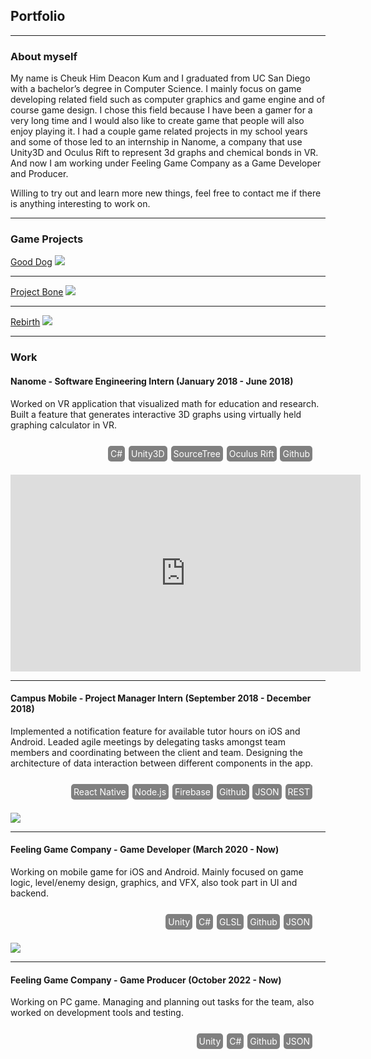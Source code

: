 ## Portfolio

---

### About myself

My name is Cheuk Him Deacon Kum and I graduated from UC San Diego with a bachelor’s degree in Computer Science. I mainly focus on game developing related field such as computer graphics and game engine and of course game design. I chose this field because I have been a gamer for a very long time and I would also like to create game that people will also enjoy playing it. I had a couple game related projects in my school years and some of those led to an internship in Nanome, a company that use Unity3D and Oculus Rift to represent 3d graphs and chemical bonds in VR. And now I am working under Feeling Game Company as a Game Developer and Producer.

Willing to try out and learn more new things, feel free to contact me if there is anything interesting to work on.

---

### Game Projects

[Good Dog](/good_dog)
<img src="images/good dog cover.PNG?raw=true"/>

---
[Project Bone](/project_bone)
<img src="images/projectbone cover.png?raw=true"/>

---
[Rebirth](/rebirth)
<img src="images/rebirth cover.PNG?raw=true"/>

---

### Work

#### Nanome - Software Engineering Intern (January 2018 - June 2018)

Worked on VR application that visualized math for education and research. Built a feature that generates interactive 3D graphs using virtually held graphing calculator in VR.

<div>
  <ul style="margin: 10px ; padding: 10px ; text-align: right;">
    <li style="padding: 4px; background-color: grey; color: white; display: inline-block; border-radius: 5px; margin: 1px">C#</li>
    <li style="padding: 4px; background-color: grey; color: white; display: inline-block; border-radius: 5px; margin: 1px">Unity3D</li>
    <li style="padding: 4px; background-color: grey; color: white; display: inline-block; border-radius: 5px; margin: 1px">SourceTree</li>
    <li style="padding: 4px; background-color: grey; color: white; display: inline-block; border-radius: 5px; margin: 1px">Oculus Rift</li>
    <li style="padding: 4px; background-color: grey; color: white; display: inline-block; border-radius: 5px; margin: 1px">Github</li>
  </ul>
</div>

<iframe width="560" height="315" src="https://www.youtube.com/embed/ax7WtgWiMzs" frameborder="0" allow="accelerometer; autoplay; encrypted-media; gyroscope; picture-in-picture" allowfullscreen></iframe>

---

#### Campus Mobile - Project Manager Intern (September 2018 - December 2018)

Implemented a notification feature for available tutor hours on iOS and Android. Leaded agile meetings by delegating tasks amongst team members and coordinating between the client and team. Designing the architecture of data interaction between different components in the app.

<div>
  <ul style="margin: 10px ; padding: 10px ; text-align: right;">
    <li style="padding: 4px; background-color: grey; color: white; display: inline-block; border-radius: 5px; margin: 1px">React Native</li>
    <li style="padding: 4px; background-color: grey; color: white; display: inline-block; border-radius: 5px; margin: 1px">Node.js</li>
    <li style="padding: 4px; background-color: grey; color: white; display: inline-block; border-radius: 5px; margin: 1px">Firebase</li>
    <li style="padding: 4px; background-color: grey; color: white; display: inline-block; border-radius: 5px; margin: 1px">Github</li>
    <li style="padding: 4px; background-color: grey; color: white; display: inline-block; border-radius: 5px; margin: 1px">JSON</li>
    <li style="padding: 4px; background-color: grey; color: white; display: inline-block; border-radius: 5px; margin: 1px">REST</li>
  </ul>
</div>

<img src="images/campusmobile cover.png?raw=true"/>

---

#### Feeling Game Company - Game Developer (March 2020 - Now)

Working on mobile game for iOS and Android. Mainly focused on game logic, level/enemy design, graphics, and VFX, also took part in UI and backend.

<div>
  <ul style="margin: 10px ; padding: 10px ; text-align: right;">
    <li style="padding: 4px; background-color: grey; color: white; display: inline-block; border-radius: 5px; margin: 1px">Unity</li>
    <li style="padding: 4px; background-color: grey; color: white; display: inline-block; border-radius: 5px; margin: 1px">C#</li>
    <li style="padding: 4px; background-color: grey; color: white; display: inline-block; border-radius: 5px; margin: 1px">GLSL</li>
    <li style="padding: 4px; background-color: grey; color: white; display: inline-block; border-radius: 5px; margin: 1px">Github</li>
    <li style="padding: 4px; background-color: grey; color: white; display: inline-block; border-radius: 5px; margin: 1px">JSON</li>
  </ul>
</div>

<img src="images/everyheroCover.jpg?raw=true"/>

---

#### Feeling Game Company - Game Producer (October 2022 - Now)

Working on PC game. Managing and planning out tasks for the team, also worked on development tools and testing.

<div>
  <ul style="margin: 10px ; padding: 10px ; text-align: right;">
    <li style="padding: 4px; background-color: grey; color: white; display: inline-block; border-radius: 5px; margin: 1px">Unity</li>
    <li style="padding: 4px; background-color: grey; color: white; display: inline-block; border-radius: 5px; margin: 1px">C#</li>
    <li style="padding: 4px; background-color: grey; color: white; display: inline-block; border-radius: 5px; margin: 1px">Github</li>
    <li style="padding: 4px; background-color: grey; color: white; display: inline-block; border-radius: 5px; margin: 1px">JSON</li>
  </ul>
</div>

